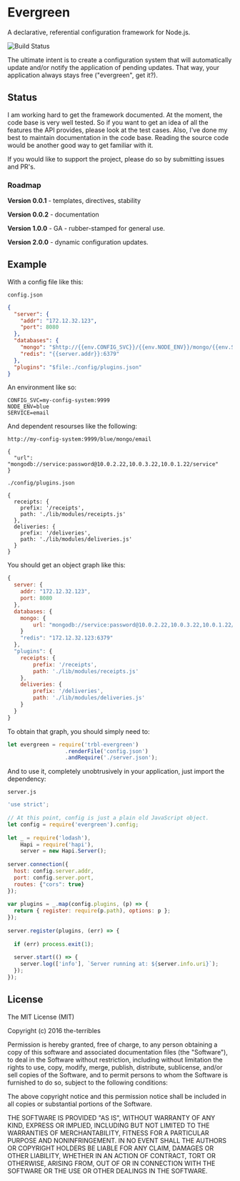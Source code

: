 # Evergreen

A declarative, referential configuration framework for Node.js.

![Build Status](https://circleci.com/gh/the-terribles/evergreen.svg?style=shield&circle-token=:circle-token)

The ultimate intent is to create a configuration system that will automatically update and/or notify the application of pending updates.  That way, your application always stays free ("evergreen", get it?).

## Status

I am working hard to get the framework documented.  At the moment, the code base is very well tested.  So if you want to get an idea of all the features the API provides, please look at the test cases.  Also, I've done my best to maintain documentation in the code base.  Reading the source code would be another good way to get familiar with it.

If you would like to support the project, please do so by submitting issues and PR's.

### Roadmap

**Version 0.0.1** - templates, directives, stability

**Version 0.0.2** - documentation

**Version 1.0.0** - GA - rubber-stamped for general use.

**Version 2.0.0** - dynamic configuration updates.

## Example

With a config file like this:

`config.json`

```json
{
  "server": {
    "addr": "172.12.32.123",
    "port": 8080
  },
  "databases": {
    "mongo": "$http://{{env.CONFIG_SVC}}/{{env.NODE_ENV}}/mongo/{{env.SERVICE}}",
    "redis": "{{server.addr}}:6379"
  },
  "plugins": "$file:./config/plugins.json"
}
```

An environment like so:

```
CONFIG_SVC=my-config-system:9999
NODE_ENV=blue
SERVICE=email
```

And dependent resourses like the following:

`http://my-config-system:9999/blue/mongo/email`

```
{
  "url": "mongodb://service:password@10.0.2.22,10.0.3.22,10.0.1.22/service"
}
```

`./config/plugins.json`

```
{
  receipts: {
	prefix: '/receipts',
	path: './lib/modules/receipts.js'
  },
  deliveries: {
	prefix: '/deliveries',
	path: './lib/modules/deliveries.js'
  }
}
```

You should get an object graph like this:

```javascript
{
  server: {
    addr: "172.12.32.123",
    port: 8080
  },
  databases: {
    mongo: {
    	url: "mongodb://service:password@10.0.2.22,10.0.3.22,10.0.1.22/service"
    }
    "redis": "172.12.32.123:6379"
  },
  "plugins": {
    receipts: {
    	prefix: '/receipts',
    	path: './lib/modules/receipts.js'
    },
    deliveries: {
    	prefix: '/deliveries',
    	path: './lib/modules/deliveries.js'
    }
  }
}
```

To obtain that graph, you should simply need to:

```javascript
let evergreen = require('trbl-evergreen')
                  .renderFile('config.json')
                  .andRequire('./server.json');

```

And to use it, completely unobtrusively in your application, just import the dependency:

`server.js`

```javascript
'use strict';
 
// At this point, config is just a plain old JavaScript object.
let config = require('evergreen').config;
 
let _ = require('lodash'),
    Hapi = require('hapi'),
    server = new Hapi.Server();
     
server.connection({
  host: config.server.addr,
  port: config.server.port,
  routes: {"cors": true}
});   
     
var plugins = _.map(config.plugins, (p) => {
  return { register: require(p.path), options: p };
});     
     
server.register(plugins, (err) => {
   
  if (err) process.exit(1);
   
  server.start(() => {
    server.log(['info'], `Server running at: ${server.info.uri}`);
  });
});
```

## License

The MIT License (MIT)

Copyright (c) 2016 the-terribles

Permission is hereby granted, free of charge, to any person obtaining a copy
of this software and associated documentation files (the "Software"), to deal
in the Software without restriction, including without limitation the rights
to use, copy, modify, merge, publish, distribute, sublicense, and/or sell
copies of the Software, and to permit persons to whom the Software is
furnished to do so, subject to the following conditions:

The above copyright notice and this permission notice shall be included in all
copies or substantial portions of the Software.

THE SOFTWARE IS PROVIDED "AS IS", WITHOUT WARRANTY OF ANY KIND, EXPRESS OR
IMPLIED, INCLUDING BUT NOT LIMITED TO THE WARRANTIES OF MERCHANTABILITY,
FITNESS FOR A PARTICULAR PURPOSE AND NONINFRINGEMENT. IN NO EVENT SHALL THE
AUTHORS OR COPYRIGHT HOLDERS BE LIABLE FOR ANY CLAIM, DAMAGES OR OTHER
LIABILITY, WHETHER IN AN ACTION OF CONTRACT, TORT OR OTHERWISE, ARISING FROM,
OUT OF OR IN CONNECTION WITH THE SOFTWARE OR THE USE OR OTHER DEALINGS IN THE
SOFTWARE.

